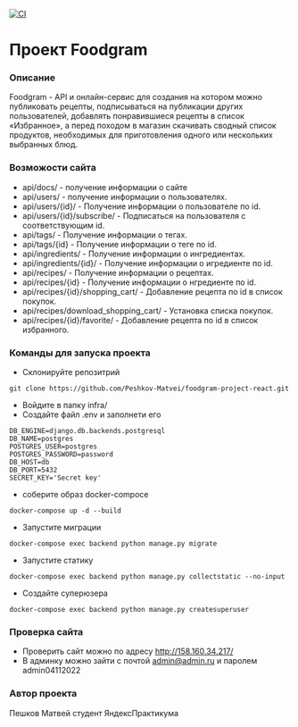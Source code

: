 [![CI](https://github.com/Peshkov-Matvei/foodgram-project-react/actions/workflows/foodgram_workflow.yml/badge.svg)](https://github.com/Peshkov-Matvei/foodgram-project-react/actions/workflows/foodgram_workflow.yml)
# Проект Foodgram
### Описание
Foodgram - API и онлайн-сервис для создания на котором можно публиковать рецепты, подписываться на публикации других пользователей, добавлять понравившиеся рецепты в список «Избранное», а перед походом в магазин скачивать сводный список продуктов, необходимых для приготовления одного или нескольких выбранных блюд.
### Возможости сайта
- api/docs/ - получение информации о сайте
- api/users/ - получение информации о пользователях.
- api/users/{id}/ - Получение информации о пользователе по id.
- api/users/{id}/subscribe/ - Подписаться на пользователя с соответствующим id.
- api/tags/ - Получение информации о тегах.
- api/tags/{id} - Получение информации о теге по id.
- api/ingredients/ - Получение информации о ингредиентах.
- api/ingredients/{id}/ - Получение информации о игредиенте по id.
- api/recipes/ - Получение информации о рецептах.
- api/recipes/{id} - Получение информации о нгредиенте по id.
- api/recipes/{id}/shopping_cart/ - Добавление рецепта по id в список покупок.
- api/recipes/download_shopping_cart/ - Установка списка покупок.
- api/recipes/{id}/favorite/ - Добавление рецепта по id в список избранного.
### Команды для запуска проекта
- Склонируйте репозитрий 
```
git clone https://github.com/Peshkov-Matvei/foodgram-project-react.git
```
- Войдите в папку infra/
- Создайте файл .env и заполнети его
```
DB_ENGINE=django.db.backends.postgresql
DB_NAME=postgres
POSTGRES_USER=postgres
POSTGRES_PASSWORD=password
DB_HOST=db
DB_PORT=5432
SECRET_KEY='Secret key'
```
- соберите образ docker-compoce
```
docker-compose up -d --build
```
- Запустите миграции
```
docker-compose exec backend python manage.py migrate
```
- Запустите статику
```
docker-compose exec backend python manage.py collectstatic --no-input
```
- Создайте суперюзера
```
docker-compose exec backend python manage.py createsuperuser
```
### Проверка сайта
- Проверить сайт можно по адресу http://158.160.34.217/
- В админку можно зайти с почтой admin@admin.ru и паролем admin04112022
### Автор проекта
Пешков Матвей студент ЯндексПрактикума
